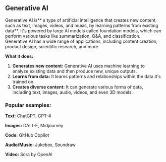 ## Generative AI
Generative AI is** a type of artificial intelligence that creates new content, such as text, images, videos, and music, by learning patterns from existing data**. It's powered by large AI models called foundation models, which can perform various tasks like summarization, Q&A, and classification. Generative AI has a wide range of applications, including content creation, product design, scientific research, and more. 

**What it does:**
1. **Generates new content:** Generative AI uses machine learning to analyze existing data and then produce new, unique outputs.
2. **Learns from data:** It learns patterns and relationships within the data it's trained on.
3. **Creates diverse content:** It can generate various forms of data, including text, images, audio, videos, and even 3D models. 

### Popular examples:

**Text:** ChatGPT, GPT-4

**Images:** DALL·E, Midjourney

**Code:** GitHub Copilot

**Audio/Music:** Jukebox, Soundraw

**Video:** Sora by OpenAI
